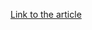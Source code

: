 [Link to the article](https://www.reversinglabs.com/blog/vmconnect-supply-chain-campaign-continues)
